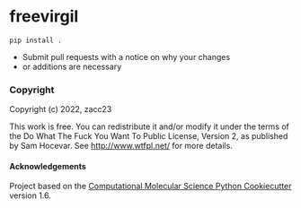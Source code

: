 freevirgil
==============================

`pip install .`

* Submit pull requests with a notice on why your changes
* or additions are necessary

### Copyright

Copyright (c) 2022, zacc23

This work is free. You can redistribute it and/or modify it under the
terms of the Do What The Fuck You Want To Public License, Version 2,
as published by Sam Hocevar. See http://www.wtfpl.net/ for more details.

#### Acknowledgements
 
Project based on the 
[Computational Molecular Science Python Cookiecutter](https://github.com/molssi/cookiecutter-cms) version 1.6.
